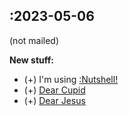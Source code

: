 ## :2023-05-06 

(not mailed)

**New stuff:**
- (+) I'm using [:Nutshell!](https://ncase.me/nutshell/#WhatIsNutshell)
- (+) [Dear Cupid](/posts/cupid)
- (+) [Dear Jesus](/posts/jesus)


